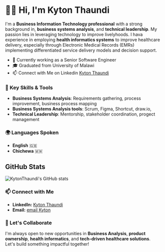 # 🙋‍♂️ Hi, I'm Kyton Thaundi

I'm a **Business Information Technology professional** with a strong background in, **business systems analysis**, and **technical leadership**. My passion lies in leveraging technology to improve livelyhoods. I hava experience in employing **health informatics systems** to improve healthcare delivery, especially through Electronic Medical Records (EMRs) implementing differentiated service delivery models and decision support.

- 💼 Currently working as a Senior Software Engineer
- 🎓 Graduated from University of Malawi
- 📫 Connect with Me on Linkedin [Kyton Thaundi](https://www.linkedin.com/in/kyton-thaundi-60a98599/)


### 🚀 Key Skills & Tools
- **Business Systems Analysis**: Requirements gathering, process improvement, business process mapping
- **Business Systems Analysis tools**: Scrum, Figma, Shortcut, draw.io,
- **Technical Leadership**: Mentorship, stakeholder coordination, progect management

### 🌍 Languages Spoken
- **English** 🇬🇧
- **Chichewa** 🇲🇼


## GitHub Stats
![KytonThaundi's GitHub stats](https://github-readme-stats.vercel.app/api?username=KytonThaundi&show_icons=true&theme=solarized-dark)

### 📫 Connect with Me
- **LinkedIn:** [Kyton Thaundi](https://www.linkedin.com/in/kyton-thaundi-60a98599/)
- **Email:** [email Kyton](mailto:kythaundi@gmail.com)

### 🎯 Let's Collaborate
I'm always open to new opportunities in **Business Analysis**, **product ownership**, **health informatics**, and **tech-driven healthcare solutions**. Let's build something impactful together!
